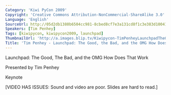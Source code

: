```yaml
---
Category: 'Kiwi PyCon 2009'
Copyright: 'Creative Commons Attribution-NonCommercial-ShareAlike 3.0'
Language: 'English'
SourceUrl: http://05d2db1380b6504cc981-8cbed8cf7e3a131cd8f1c3e383d10041.r93.cf2.rackcdn.com/kiwi-pycon-2009/122_tim-penhey-launchpad-the-good-the-bad-and-the-omg-how-does-that-work.flv
Speakers: [Tim Penhey]
Tags: [kiwipycon, kiwipycon2009, launchpad]
ThumbnailUrl: 'http://a.images.blip.tv/Kiwipycon-TimPenheyLaunchpadTheGoodTheBadAndTheOMGHowDoesThat845-307.jpg'
Title: 'Tim Penhey - Launchpad: The Good, the Bad, and the OMG How Does That Work'
---
```

Launchpad: The Good, The Bad, and the OMG How Does That Work

Presented by Tim Penhey

Keynote

[VIDEO HAS ISSUES: Sound and video are poor. Slides are hard to read.]

